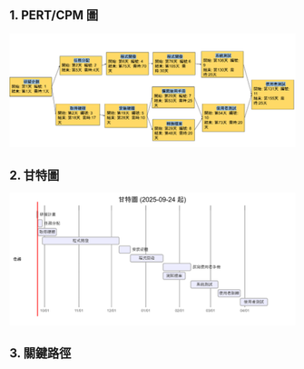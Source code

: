 ## 1. PERT/CPM 圖
![PERT Picture](PERT.png "PERT圖")

## 2. 甘特圖
![Mermaid Chart](Mermaid_Chart.png "甘特圖")

## 3. 關鍵路徑
